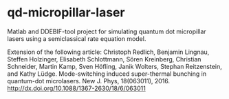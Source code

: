 # qd-micropillar-laser
Matlab and DDEBIF-tool project for simulating quantum dot micropillar lasers using a semiclassical rate equation model.

Extension of the following article:
Christoph Redlich, Benjamin Lingnau, Steffen Holzinger, Elisabeth Schlottmann, Sören
Kreinberg, Christian Schneider, Martin Kamp, Sven Höfling, Janik Wolters, Stephan
Reitzenstein, and Kathy Lüdge. Mode-switching induced super-thermal bunching in
quantum-dot microlasers. New J. Phys, 18(063011), 2016.
http://dx.doi.org/10.1088/1367-2630/18/6/063011
